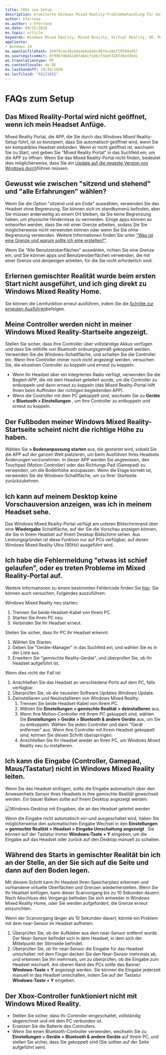 ```yaml
---
title: FAQs zum Setup
description: Erweiterte Windows Mixed Reality-Problembehandlung für Setup Fragen, die über die standardmäßige Kundensupport Dokumentation hinausgehen.
author: hferrone
ms.author: v-hferrone
ms.date: 09/15/2020
ms.topic: article
keywords: Windows Mixed Reality, Mixed Reality, Virtual Reality, VR, Mr, Problembehandlung, Fehler, Hilfe, Support, Setup, Windows Mixed Reality-Startseite, Windows Mixed Reality-Portal
appliesto:
- Windows 10
ms.openlocfilehash: 2e079cae16a20a4e0a2e6c967ecedef1950ded57
ms.sourcegitcommit: 979967d6841d8fa64cf1d6cf3ae532b736ed3bd1
ms.translationtype: MT
ms.contentlocale: de-DE
ms.lasthandoff: 10/30/2020
ms.locfileid: "93121931"
---
```

# <a name="setup-faqs"></a>FAQs zum Setup 

## <a name="the-mixed-reality-portal-doesnt-open-when-i-plug-in-my-headset"></a>Das Mixed Reality-Portal wird nicht geöffnet, wenn ich mein Headset Anfüge.

Mixed Reality Portal, die APP, die Sie durch das Windows Mixed Reality-Setup führt, ist so konzipiert, dass Sie automatisch geöffnet wird, wenn Sie ein kompatibles Headset einbinden. Wenn er nicht geöffnet ist, wechseln Sie zu Start, und geben Sie "Mixed Reality Portal" in das Suchfeld ein, um die APP zu öffnen. Wenn Sie das Mixed Reality-Portal nicht finden, bedeutet dies möglicherweise, dass Sie ein [Update auf die neueste Version von Windows durch](https://support.microsoft.com/en-us/help/12373/windows-update-faq)führen müssen.

## <a name="how-do-i-choose-between-seated-and-standing-and-all-experiences"></a>Gewusst wie zwischen "sitzend und stehend" und "alle Erfahrungen" wählen?

Wenn Sie die Option "sitzend und am Ende" auswählen, verwenden Sie das Headset ohne Begrenzung. Sie können sich im standbymenü befinden, aber Sie müssen anderweitig an einem Ort bleiben, da Sie keine Begrenzung haben, um physische Hindernisse zu vermeiden. Einige apps können so entworfen werden, dass Sie mit einer Grenze arbeiten, sodass Sie Sie möglicherweise nicht verwenden können oder wenn Sie Sie ohne Begrenzung verwenden. Weitere Informationen finden Sie unter ["Was ist eine Grenze und warum sollte ich eine erstellen?"](boundary-questions.md#whats-a-boundary-and-why-should-i-create-one).

Wenn Sie "Alle Benutzeroberflächen" auswählen, richten Sie eine Grenze ein, und Sie können apps und Benutzeroberflächen verwenden, die mit einer Grenze und denjenigen arbeiten, für die Sie nicht erforderlich sind. 

## <a name="learn-mixed-reality-didnt-run-on-first-launch-and-i-went-right-to-windows-mixed-reality-home"></a>Erlernen gemischter Realität wurde beim ersten Start nicht ausgeführt, und ich ging direkt zu Windows Mixed Reality Home.

Sie können die Lernfunktion erneut ausführen, indem Sie die [Schritte zur erneuten Ausführen](learn-mixed-reality.md#how-do-i-re-run-the-learning-experience)befolgen. 

## <a name="my-controllers-arent-showing-in-my-windows-mixed-reality-home"></a>Meine Controller werden nicht in meiner Windows Mixed Reality-Startseite angezeigt.

Stellen Sie sicher, dass Ihre Controller über vollständige Akkus verfügen und dass Sie mithilfe von Bluetooth ordnungsgemäß gekoppelt werden. Verwenden Sie die Windows-Schaltfläche, und schalten Sie die Controller ein. Wenn Ihre Controller immer noch nicht angezeigt werden, versuchen Sie, die einzelnen Controller zu koppeln und erneut zu koppeln: 
* Wenn Ihr Headset über ein integriertes Radio verfügt, verwenden Sie die Begleit-APP, die mit dem Headset geliefert wurde, um die Controller zu entkoppeln und dann erneut zu koppeln (das Mixed Reality-Portal hilft Ihnen beim Auffinden der richtigen begleitenden APP). 
* Wenn die Controller mit dem PC gekoppelt sind, wechseln Sie zu **Geräte > Bluetooth > Einstellungen** , um Ihre Controller zu entkoppeln und erneut zu koppeln. 

## <a name="the-floor-of-my-windows-mixed-reality-home-doesnt-appear-to-be-at-the-correct-height"></a>Der Fußboden meiner Windows Mixed Reality-Startseite scheint nicht die richtige Höhe zu haben.

Wählen Sie **> Bodenanpassung starten** aus, die gestartet wird, sobald Sie die APP auf der ganzen Welt platzieren, um beim Ausführen Ihres Headsets Änderungen vorzunehmen. In dieser APP werden Sie angewiesen, den Touchpad (Motion Controller) oder das Richtungs Pad (Gamepad) zu verwenden, um die Bodenhöhe anzupassen. Wenn die Etage korrekt ist, verwenden Sie die Windows-Schaltfläche, um zu Ihrer Startseite zurückzukehren.

## <a name="i-cant-show-a-preview-of-what-im-seeing-in-my-headset-on-my-desktop"></a>Ich kann auf meinem Desktop keine Vorschauversion anzeigen, was ich in meinem Headset sehe.

Das Windows Mixed Reality-Portal verfügt am unteren Bildschirmrand über eine **Wiedergabe** Schaltfläche, auf der Sie die Vorschau anzeigen können, die Sie in Ihrem Headset auf Ihrem Desktop Bildschirm sehen. Aus Leistungsgründen ist diese Funktion nur auf PCs verfügbar, auf denen Windows Mixed Reality Ultra (90Hz) ausgeführt wird.

## <a name="i-got-a-something-went-wrong-error-message-or-im-having-problems-in-the-mixed-reality-portal"></a>Ich habe die Fehlermeldung "etwas ist schief gelaufen", oder es treten Probleme im Mixed Reality-Portal auf.
Weitere Informationen zu einem bestimmten Fehlercode finden Sie [hier](error-codes.md). Sie können auch versuchen, Folgendes auszuführen:

Windows Mixed Reality neu starten:
1. Trennen Sie beide Headset-Kabel von Ihrem PC.
2. Starten Sie Ihren PC neu.
3. Verbinden Sie Ihr Headset erneut.

Stellen Sie sicher, dass Ihr PC Ihr Headset erkennt:
1. Wählen Sie Starten.
2. Geben Sie "Geräte-Manager" in das Suchfeld ein, und wählen Sie es in der Liste aus. 
3. Erweitern Sie "gemischte Reality-Geräte", und überprüfen Sie, ob Ihr Headset aufgeführt ist. 

Wenn dies nicht der Fall ist:
1. Anschließen Sie das Headset an verschiedene Ports auf dem PC, falls verfügbar.
2. Überprüfen Sie, ob die neuesten Software Updates Windows Update.
3. Deinstallieren und Neuinstallieren von Windows Mixed Reality:
    1. Trennen Sie beide Headset-Kabel von Ihrem PC.
    2. Wählen Sie **Einstellungen > gemischte Realität > deinstallieren** aus.
    3. Wenn Ihre Motion-Controller mit Ihrem PC gekoppelt sind, wählen Sie **Einstellungen > Geräte > Bluetooth & andere Geräte** aus, um Sie zu entkoppeln. Wählen Sie jeden Controller und dann "Gerät entfernen" aus. Wenn Ihre Controller mit Ihrem Headset gekoppelt sind, können Sie diesen Schritt überspringen.
    4. Anschließen Sie Ihr Headset wieder an Ihren PC, um Windows Mixed Reality neu zu installieren.

## <a name="i-cant-direct-input-controllers-gamepad-mousekeyboard-into-windows-mixed-reality"></a>Ich kann die Eingabe (Controller, Gamepad, Maus/Tastatur) nicht in Windows Mixed Reality leiten.

Wenn Sie das Headset einfügen, sollte die Eingabe automatisch über den Anwesenheits Sensor Ihres Headsets in ihre gemischte Realität gewechselt werden. Ein blauer Balken sollte auf Ihrem Desktop angezeigt werden:

![Windows-Desktop mit Eingaben, die an das Headset geleitet werden](images/1050px-windowsy.png)

Wenn die Eingabe nicht automatisch ein-und ausgeschaltet wird, haben Sie möglicherweise den automatischen Eingabe Wechsel in den **Einstellungen > gemischte Realität > Headset > Eingabe Umschaltung angezeigt** . Sie können auf der Tastatur immer **Windows-Taste + Y** eingeben, um die Eingabe auf das Headset oder zurück auf den Desktop manuell zu schalten.

## <a name="during-mixed-reality-start-up-im-stuck-at-turn-your-head-side-to-side-and-then-at-the-floor"></a>Während des Starts in gemischter Realität bin ich an der Stelle, an der Sie sich auf die Seite und dann auf den Boden legen.

Mit diesem Schritt kann Ihr Headset Ihren Speicherplatz erkennen und vorhandene virtuelle Oberflächen und Grenzen wiederherstellen. Wenn Sie Ihr Headset einfügen, kann dieser Scanvorgang bis zu 10 Sekunden dauern. Nach Abschluss des Vorgangs befinden Sie sich entweder in Windows Mixed Reality Home, oder Sie werden aufgefordert, die Grenze erneut einzurichten.

Wenn der Scanvorgang länger als 10 Sekunden dauert, könnte ein Problem mit dem near-Sensor im Headset auftreten:
1. Überprüfen Sie, ob der Aufkleber aus dem near-Sensor entfernt wurde. Der Near-Sensor befindet sich in dem Headset, in dem sich der Mittelpunkt der Stirnseite befindet.
2. Überprüfen Sie, ob Ihr near-Sensor die Eingabe für das Headset umschaltet: mit dem Finger decken Sie den Near-Sensor mehrmals ab, und erkennen Sie ihn mehrmals, um zu überprüfen, ob die Eingabe zum Headset wechselt. Am oberen Rand des PCs sollte das Banner **Windows-Taste + Y** angezeigt werden. Sie können die Eingabe jederzeit manuell in das Headset umschalten, indem Sie auf der Tastatur **Windows-Taste + Y** eingeben.

## <a name="my-xbox-controller-isnt-working-with-windows-mixed-reality"></a>Der Xbox-Controller funktioniert nicht mit Windows Mixed Reality.

* Stellen Sie sicher, dass Ihr Controller eingeschaltet, vollständig abgerechnet und mit dem PC verbunden ist.
* Ersetzen Sie die Batterie des Controllers.
* Wenn Sie einen Bluetooth-Controller verwenden, wechseln Sie zu **Einstellungen > Geräte > Bluetooth & andere Geräte** auf Ihrem PC, und stellen Sie sicher, dass Sie gekoppelt sind (Sie sollten auf der Seite aufgeführt sein).
